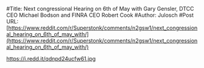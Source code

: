 #Title: Next congressional Hearing on 6th of May with Gary Gensler, DTCC CEO Michael Bodson and FINRA CEO Robert Cook
#Author: Julosch
#Post URL: [https://www.reddit.com/r/Superstonk/comments/n2gsw1/next_congressional_hearing_on_6th_of_may_with/](https://www.reddit.com/r/Superstonk/comments/n2gsw1/next_congressional_hearing_on_6th_of_may_with/)


https://i.redd.it/qdnpd24ucfw61.jpg